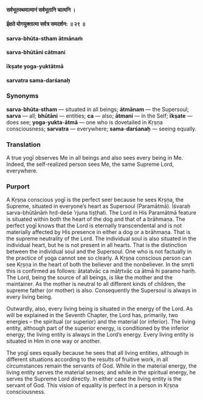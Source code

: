 #### सर्वभूतस्थमात्मानं सर्वभूतानि चात्मनि ।
#### ईक्षते योगयुक्तात्मा सर्वत्र समदर्शन: ॥ २९ ॥

#### sarva-bhūta-stham ātmānaṁ
#### sarva-bhūtāni cātmani
#### īkṣate yoga-yuktātmā
#### sarvatra sama-darśanaḥ

### Synonyms

**sarva**-**bhūta**-**stham** — situated in all beings; **ātmānam** — the Supersoul; **sarva** — all; **bhūtāni** — entities; **ca** — also; **ātmani** — in the Self; **īkṣate** — does see; **yoga**-**yukta**-**ātmā** — one who is dovetailed in Kṛṣṇa consciousness; **sarvatra** — everywhere; **sama**-**darśanaḥ** — seeing equally.

### Translation

A true yogī observes Me in all beings and also sees every being in Me. Indeed, the self-realized person sees Me, the same Supreme Lord, everywhere.

### Purport

A Kṛṣṇa conscious yogī is the perfect seer because he sees Kṛṣṇa, the Supreme, situated in everyone’s heart as Supersoul (Paramātmā). Īśvaraḥ sarva-bhūtānāṁ hṛd-deśe ’rjuna tiṣṭhati. The Lord in His Paramātmā feature is situated within both the heart of the dog and that of a brāhmaṇa. The perfect yogī knows that the Lord is eternally transcendental and is not materially affected by His presence in either a dog or a brāhmaṇa. That is the supreme neutrality of the Lord. The individual soul is also situated in the individual heart, but he is not present in all hearts. That is the distinction between the individual soul and the Supersoul. One who is not factually in the practice of yoga cannot see so clearly. A Kṛṣṇa conscious person can see Kṛṣṇa in the heart of both the believer and the nonbeliever. In the smṛti this is confirmed as follows: ātatatvāc ca mātṛtvāc ca ātmā hi paramo hariḥ. The Lord, being the source of all beings, is like the mother and the maintainer. As the mother is neutral to all different kinds of children, the supreme father (or mother) is also. Consequently the Supersoul is always in every living being.

Outwardly, also, every living being is situated in the energy of the Lord. As will be explained in the Seventh Chapter, the Lord has, primarily, two energies – the spiritual (or superior) and the material (or inferior). The living entity, although part of the superior energy, is conditioned by the inferior energy; the living entity is always in the Lord’s energy. Every living entity is situated in Him in one way or another.

The yogī sees equally because he sees that all living entities, although in different situations according to the results of fruitive work, in all circumstances remain the servants of God. While in the material energy, the living entity serves the material senses; and while in the spiritual energy, he serves the Supreme Lord directly. In either case the living entity is the servant of God. This vision of equality is perfect in a person in Kṛṣṇa consciousness.